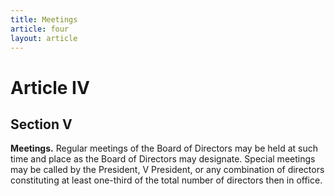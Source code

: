 ```yaml
---
title: Meetings
article: four
layout: article
---
```

# Article IV
## Section V

**Meetings.** Regular meetings of the Board of Directors may be held at such time and place as the Board of Directors may designate. Special meetings may be called by the President, V President, or any combination of directors constituting at least one-third of the total number of directors then in office.
